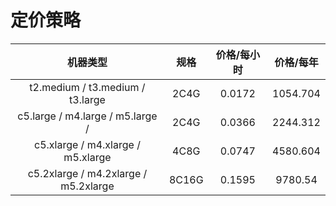 # 定价策略

| 机器类型 | 规格 | 价格/每小时 | 价格/每年 |
| :---: | :---: | :---: | :---: |
| t2.medium / t3.medium / t3.large | 2C4G | 0.0172 | 1054.704 |
| c5.large / m4.large / m5.large /  | 2C4G | 0.0366 | 2244.312 |
| c5.xlarge / m4.xlarge / m5.xlarge | 4C8G | 0.0747 | 4580.604 |
| c5.2xlarge / m4.2xlarge / m5.2xlarge | 8C16G | 0.1595 | 9780.54 |

